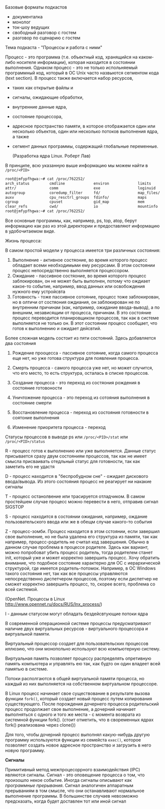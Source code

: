 Базовые форматы подкастов



- документалка
- монолог
- ток-шоу ведущих
- свободный разговор с гостем
- разговор по сценарию с гостем



Тема подкаста - "Процессы и работа с ними"

Процесс - это программа (т.е. объектный код, хранящийся на каком-либо носителе информации), которая находится в состоянии выполнения. Однаком процесс - это не только испольняемый программный код, который в ОС Unix часто назвыются сегментом кода (text section). В процесс также включается набор ресурсов, 



- таких как открытые файлы и 

- сигналы, ожидающие обработки, 

- внутренние данные ядра, 

- состояние процессора, 

- адресное пространство памяти, в которое отображается один или несколько объектов, один или несколько потоков выполнения ядра, а также 

- сегмент данных программы, содержащий глобальные переменные. 

  (Разработка ядра Linux. Роберт Лав)

В принципе, всю указанную выше информацию мы можем найти в `/proc/<PID>`



```bash
root@jmfypfhgwa:~# cat /proc/762252/
arch_status         cmdline             environ             limits              mounts              oom_score           root/               smaps_rollup        task/               
attr/               comm                exe                 loginuid            mountstats          oom_score_adj       sched               stack               timens_offsets      
autogroup           coredump_filter     fd/                 map_files/          net/                pagemap             schedstat           stat                timers              
auxv                cpu_resctrl_groups  fdinfo/             maps                ns/                 patch_state         sessionid           statm               timerslack_ns       
cgroup              cpuset              gid_map             mem                 numa_maps           personality         setgroups           status              uid_map             
clear_refs          cwd/                io                  mountinfo           oom_adj             projid_map          smaps               syscall             wchan               
root@jmfypfhgwa:~# cat /proc/762252/
```



Все основные программы, как, например, ps, top, atop, берут информацию как раз из этой директории и предоставляют информацию в удобочитаемом виде.

Жизнь процесса:

В самом простой модели у процесса имеется три различных состояния:

1. Выполнение - активное состяоние, во время которого процесс обладает всеми необходимыми ему ресурсами. В этом состоянии процесс непосредственно выполняется процессором.
2. Ожидание - пассивное состяоние, во время которого процесс заблокирован, он не может быть выполнен, потому что ождиает какое-то событие, например, ввод данных или освобождения нужного ему устройсвта
3. Готовность - тоже пассивное сотояние, процесс тоже заблокирован, но в олтичи от состяония ождиания, он заблокирован не по внутренним причинам (как, например, ожидание ввода-вывод), а по внешним, независящим от процесса, причинам. В это состояние процесс переводится планировщиком процессов, так как в системе выполняется не только он. В этот состоянии процесс сообщает, что готов к выполнению и ожидает дейсвтий.

Более сложная модель состоит из пяти состояний. Здесь добавляется два состояния

1. Рождение прооцесса - пассивное сотояние, когда самого процесса еще нет, но уже готова структура для появления процесса. 
2. Смерть процесса - самого процесса уже нет, но может случится, что его место, то есть структура, осталась в списке процессов.



1. Создание процесса - это переход из состяония рождения в состояние готовоности
2. Уничтожение процесса - это переход из сотояния выполнения в состояние смерти
3. Восстановление процесса - переход из состояния готовности в соятоние выполнения
4. Изменение приоритета процесса - переход 



Статусы процессов в выводе ps или `/proc/<PID>/stat` или `/proc/<PID>/status`

R - процесс готов к выполнению или уже выполняется. Данные статус присывается сразу двум состояниям процессов, так как не имеет смысла присваивать отедльный статус для готовности, так как заметить его не удастя

D - процесс находится в "беспробудном сне" - ожидает дискового ввода/вывода. Из этого состояния процесс не реагирует ни накакие сигналы

T - процесс останолвение или трасируется отладчиком. В самом простейшем случае процесс можно перевести в него, отправив сигнал SIGSTOP

S - процесс находится в состоянии ожидания, например, ождание пользовательского ввода или же в обещм случае какого-то события

Z - процесс-зомби. Процесс находится в этом сстоянии, если завершил свое выполнение, но не была удалена его структура из памяти, так как например, процесс-родитель не считал код завершения. Обычно в данном случае проблема в процессе родителе. Здесь как вариант, можно попробоват убить процесс родитель, тогда родителем станет init, который уже и может корректно завершить процесс. Хочу обратить внимание, что подобное состояние характерно для ОС с иерархической структурой, где имеется родитель-потомок. Например, в ОС  Windows такого состояния нет, так как все процессы управляются непосредственно диспетчером процессов, поэтому если диспетчер не сможет корректно завершить процесс, то, скорее всего, проблема со всей системой. 

(OpenNet. Процессы в Linux  http://www.opennet.ru/docs/RUS/lnx_process/)

I - данным статусом могут обладать бездейсвтующие потоки ядра

В современной операционной системе процессы предусматривают наличие двух виртуальных ресурсов - виртуального процессора и виртуальной памяти. 

Виртуальный процессор создает для пользовательских процессов иллюзию, что они монопольно используют всю компьютерную систему. 

Виртуальная память позволяет процессу распределять опретивную память компьютера и управлять ею так, как будто он один владеет всей памятью в системе.

Потоки располгаются в общей виртуальной памяти процесса, но каждый из них выполняется на собственном виртуальном процессоре. 

В Linux процесс начинает свое существование в результате вызова функции `fork()`, который создает новый процесс путем копирования существующего. После порождения дочернего процесса родительский процесс продолжает свое выполнение, а дочерний начинает выполняться с одного и того же места - с момента возврата из системной функции  fork(). (стоит отметить, что в своременных ядрах fork() реализована через clone()) 

Для того, чтобы дочерний процесс выполнял какую-нибудь другую программу используются функции из семейста `exec()`, которое позволяет создать новое адресное пространство и загрузить в него новую программу. 





**Сигналы**

Примитивный метод межпроцесоррного взаимодействия (IPC) являются сигналы. Сигнал - это оповещение процесса о том, что произошло некое событие. Иногда сигналы описывают как _программные прерывания_. Сигнал аналогичен аппаратным прерываниям в том смысле, что они останавливают нормальное выполнение программы. В большинстве случаев невозможно предсказать, когда будет доставлен тот или иной сигнал 